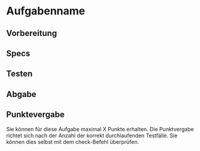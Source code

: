 # Aufgabenname



## Vorbereitung



## Specs



## Testen



## Abgabe

## Punktevergabe

Sie können für diese Aufgabe maximal X Punkte erhalten. Die Punktvergabe richtet sich nach der Anzahl der korrekt durchlaufenden Testfälle. Sie können dies selbst mit dem check-Befehl überprüfen.

